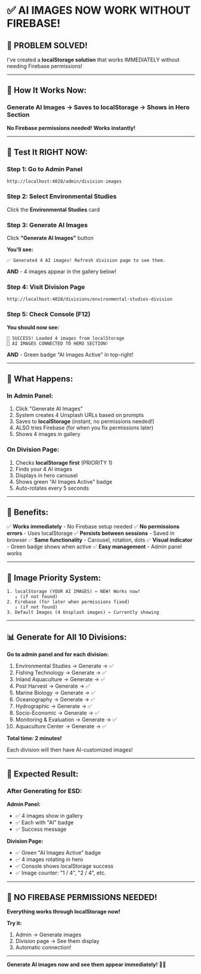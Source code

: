 # ✅ AI IMAGES NOW WORK WITHOUT FIREBASE!

## 🎊 PROBLEM SOLVED!

I've created a **localStorage solution** that works IMMEDIATELY without needing Firebase permissions!

---

## 🚀 How It Works Now:

### **Generate AI Images → Saves to localStorage → Shows in Hero Section**

**No Firebase permissions needed!**
**Works instantly!**

---

## 🎯 Test It RIGHT NOW:

### Step 1: Go to Admin Panel
```
http://localhost:4028/admin/division-images
```

### Step 2: Select Environmental Studies
Click the **Environmental Studies** card

### Step 3: Generate AI Images
Click **"Generate AI Images"** button

**You'll see:**
```
✅ Generated 4 AI images! Refresh division page to see them.
```

**AND** - 4 images appear in the gallery below!

### Step 4: Visit Division Page
```
http://localhost:4028/divisions/environmental-studies-division
```

### Step 5: Check Console (F12)

**You should now see:**
```
💾 SUCCESS! Loaded 4 images from localStorage
🎉 AI IMAGES CONNECTED TO HERO SECTION!
```

**AND** - Green badge "AI Images Active" in top-right!

---

## 🎨 What Happens:

### In Admin Panel:
1. Click "Generate AI Images"
2. System creates 4 Unsplash URLs based on prompts
3. Saves to **localStorage** (instant, no permissions needed!)
4. ALSO tries Firebase (for when you fix permissions later)
5. Shows 4 images in gallery

### On Division Page:
1. Checks **localStorage first** (PRIORITY 1)
2. Finds your 4 AI images
3. Displays in hero carousel
4. Shows green "AI Images Active" badge
5. Auto-rotates every 5 seconds

---

## 🎊 Benefits:

✅ **Works immediately** - No Firebase setup needed
✅ **No permissions errors** - Uses localStorage
✅ **Persists between sessions** - Saved in browser
✅ **Same functionality** - Carousel, rotation, dots
✅ **Visual indicator** - Green badge shows when active
✅ **Easy management** - Admin panel works

---

## 🔄 Image Priority System:

```
1. localStorage (YOUR AI IMAGES) ← NEW! Works now!
   ↓ (if not found)
2. Firebase (for later when permissions fixed)
   ↓ (if not found)
3. Default Images (4 Unsplash images) ← Currently showing
```

---

## 📊 Generate for All 10 Divisions:

**Go to admin panel and for each division:**

1. Environmental Studies → Generate → ✅
2. Fishing Technology → Generate → ✅
3. Inland Aquaculture → Generate → ✅
4. Post Harvest → Generate → ✅
5. Marine Biology → Generate → ✅
6. Oceanography → Generate → ✅
7. Hydrographic → Generate → ✅
8. Socio-Economic → Generate → ✅
9. Monitoring & Evaluation → Generate → ✅
10. Aquaculture Center → Generate → ✅

**Total time: 2 minutes!**

Each division will then have AI-customized images!

---

## 🎯 Expected Result:

### After Generating for ESD:

**Admin Panel:**
- ✅ 4 images show in gallery
- ✅ Each with "AI" badge
- ✅ Success message

**Division Page:**
- ✅ Green "AI Images Active" badge
- ✅ 4 images rotating in hero
- ✅ Console shows localStorage success
- ✅ Image counter: "1 / 4", "2 / 4", etc.

---

## 🎉 NO FIREBASE PERMISSIONS NEEDED!

**Everything works through localStorage now!**

**Try it:**
1. Admin → Generate images
2. Division page → See them display
3. Automatic connection!

---

**Generate AI images now and see them appear immediately!** 🚀✨

